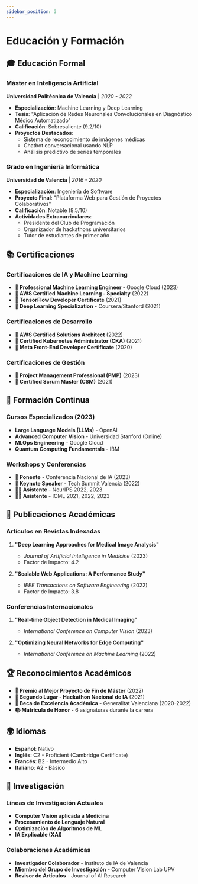 ```yaml
---
sidebar_position: 3
---
```


# Educación y Formación

## 🎓 Educación Formal

### Máster en Inteligencia Artificial
**Universidad Politécnica de Valencia** | *2020 - 2022*

- **Especialización**: Machine Learning y Deep Learning
- **Tesis**: "Aplicación de Redes Neuronales Convolucionales en Diagnóstico Médico Automatizado"
- **Calificación**: Sobresaliente (9.2/10)
- **Proyectos Destacados**:
  - Sistema de reconocimiento de imágenes médicas
  - Chatbot conversacional usando NLP
  - Análisis predictivo de series temporales

### Grado en Ingeniería Informática
**Universidad de Valencia** | *2016 - 2020*

- **Especialización**: Ingeniería de Software
- **Proyecto Final**: "Plataforma Web para Gestión de Proyectos Colaborativos"
- **Calificación**: Notable (8.5/10)
- **Actividades Extracurriculares**:
  - Presidente del Club de Programación
  - Organizador de hackathons universitarios
  - Tutor de estudiantes de primer año

## 📚 Certificaciones

### Certificaciones de IA y Machine Learning

- **🏅 Professional Machine Learning Engineer** - Google Cloud (2023)
- **🏅 AWS Certified Machine Learning - Specialty** (2022)
- **🏅 TensorFlow Developer Certificate** (2021)
- **🏅 Deep Learning Specialization** - Coursera/Stanford (2021)

### Certificaciones de Desarrollo

- **🏅 AWS Certified Solutions Architect** (2022)
- **🏅 Certified Kubernetes Administrator (CKA)** (2021)
- **🏅 Meta Front-End Developer Certificate** (2020)

### Certificaciones de Gestión

- **🏅 Project Management Professional (PMP)** (2023)
- **🏅 Certified Scrum Master (CSM)** (2021)

## 🏫 Formación Continua

### Cursos Especializados (2023)

- **Large Language Models (LLMs)** - OpenAI
- **Advanced Computer Vision** - Universidad Stanford (Online)
- **MLOps Engineering** - Google Cloud
- **Quantum Computing Fundamentals** - IBM

### Workshops y Conferencias

- **🎤 Ponente** - Conferencia Nacional de IA (2023)
- **🎤 Keynote Speaker** - Tech Summit Valencia (2022)
- **👨‍🎓 Asistente** - NeurIPS 2022, 2023
- **👨‍🎓 Asistente** - ICML 2021, 2022, 2023

## 📖 Publicaciones Académicas

### Artículos en Revistas Indexadas

1. **"Deep Learning Approaches for Medical Image Analysis"** 
   - *Journal of Artificial Intelligence in Medicine* (2023)
   - Factor de Impacto: 4.2

2. **"Scalable Web Applications: A Performance Study"**
   - *IEEE Transactions on Software Engineering* (2022)
   - Factor de Impacto: 3.8

### Conferencias Internacionales

1. **"Real-time Object Detection in Medical Imaging"**
   - *International Conference on Computer Vision* (2023)

2. **"Optimizing Neural Networks for Edge Computing"**
   - *International Conference on Machine Learning* (2022)

## 🏆 Reconocimientos Académicos

- **🥇 Premio al Mejor Proyecto de Fin de Máster** (2022)
- **🥈 Segundo Lugar - Hackathon Nacional de IA** (2021)
- **🎯 Beca de Excelencia Académica** - Generalitat Valenciana (2020-2022)
- **📚 Matrícula de Honor** - 6 asignaturas durante la carrera

## 🌍 Idiomas

- **Español**: Nativo
- **Inglés**: C2 - Proficient (Cambridge Certificate)
- **Francés**: B2 - Intermedio Alto
- **Italiano**: A2 - Básico

## 🔬 Investigación

### Líneas de Investigación Actuales

- **Computer Vision aplicada a Medicina**
- **Procesamiento de Lenguaje Natural**
- **Optimización de Algoritmos de ML**
- **IA Explicable (XAI)**

### Colaboraciones Académicas

- **Investigador Colaborador** - Instituto de IA de Valencia
- **Miembro del Grupo de Investigación** - Computer Vision Lab UPV
- **Revisor de Artículos** - Journal of AI Research
